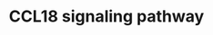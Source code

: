 ---
annotations:
- id: PW:0000003
  parent: signaling pathway
  type: Pathway Ontology
  value: signaling pathway
authors:
- Keshav
- Egonw
- Eweitz
description: 'A multi-cellular molecular signaling and functional network map of C-C
  Motif Chemokine Ligand 18 (CCL18): A chemokine with immunosuppressive and pro-tumor
  function'
last-edited: 2021-06-14
ndex: e3b00d31-5c74-11ec-b3be-0ac135e8bacf
organisms:
- Homo sapiens
redirect_from:
- /index.php/Pathway:WP5097
- /instance/WP5097
revision: null
schema-jsonld:
- '@context': https://schema.org/
  '@id': https://wikipathways.github.io/pathways/WP5097.html
  '@type': Dataset
  creator:
    '@type': Organization
    name: WikiPathways
  description: 'A multi-cellular molecular signaling and functional network map of
    C-C Motif Chemokine Ligand 18 (CCL18): A chemokine with immunosuppressive and
    pro-tumor function'
  keywords:
  - ''
  - ACTA2
  - AKT1
  - ALDH1
  - ANXA2
  - ARF6
  - ARNT
  - ASAP1
  - ASAP3
  - ATE1-AS1
  - ATF3
  - ATP6VOE2-AS1
  - BCYRN1
  - BMI1
  - CASP8
  - CCL18
  - CCL2
  - CCL3
  - CCR1
  - CCR2
  - CCR3
  - CCR4
  - CCR5
  - CCR6
  - CCR8
  - CD44
  - CDC25C
  - CDH1
  - CDH2
  - CDH5
  - CFL1
  - CHUK
  - COL1A1
  - COL1A2
  - CREB1
  - CSF2
  - CXCL8
  - CXCR4
  - Ca++
  - ECI2-DT
  - ELMO1
  - EP300
  - EZR
  - FAM74A4
  - FGF2
  - FN1
  - FOS
  - FZD4
  - GOLGA6L17P
  - GPER1
  - GSK3B
  - HIF1A
  - HIPK1-AS1
  - HOTAIR
  - Histamine
  - IKBKB
  - IKBKG
  - IL10
  - IL15
  - IL6
  - ITGA5
  - ITGAL
  - ITGB1
  - ITGB2
  - ITPKB
  - JAK2
  - KAT2B
  - KIF5B
  - KITLG
  - LDHA
  - LDHB
  - LIMK1
  - LIN28A
  - LIN28B
  - LINC00266-3
  - LINC00319
  - LINC00467
  - LINC00629
  - LINC00649
  - LINC00974
  - LINC01089
  - LINC01357
  - LINC01361
  - LINC01770
  - LINC01881
  - LINC02245
  - LINC02582
  - MAD1L1
  - MAPK1
  - MAPK3
  - MAPK8
  - MAPK9
  - 'MIAT '
  - MMP2
  - MMP3
  - MMP9
  - MT-CO2
  - MTDH
  - MTERF4
  - MTOR
  - MYC
  - MYOSLID-AS1
  - NFKBIA
  - NRAS
  - PIK3R1
  - PIK3R3
  - PIP2
  - PITPNM3
  - PLCG1
  - POT1-AS1
  - POU5F1
  - PPM1K-DT
  - PRKAR1B-AS1
  - PRKCA
  - PRKCD
  - PRKCZ
  - PROM1
  - PTEN
  - PTK2
  - PTK2B
  - RAC1
  - RAD51-AS1
  - RELA
  - SLC2A1
  - SMAD2
  - SMAD3
  - SNAI1
  - SNAI2
  - SP1
  - SRC
  - STAT1
  - STAT3
  - TCRB
  - TEAD4
  - TFAP2A
  - TGFB1
  - TIMP1
  - TIMP2
  - TTLL3
  - TWIST1
  - UCA1
  - VASH1-AS1
  - VCAM1
  - VEGFA
  - VEGFC
  - VIM
  - ZEB1
  - ZEB2
  - hsa-let-7b
  - hsa-let-7d
  - hsa-let-7e
  - hsa-miR-106a
  - hsa-miR-17
  - hsa-miR-199a-5p
  - hsa-miR-20a
  - hsa-miR-20b
  - hsa-miR-21-5p
  - hsa-miR-26b
  - hsa-miR-27a
  - hsa-miR-27b-3p
  - hsa-miR-877
  - hsa-miR-92b
  - hsa-miR-98-5p
  - lnc-ASAP2-5
  - lnc-COL5A1-3
  - lnc-DENND3-2
  - lnc-ESRRB-1
  - lnc-FANCM-1
  - lnc-FLNA-1
  - lnc-GOLGA8Q-1
  - lnc-MACC1-1
  - lnc-PMAIP1-9
  - lnc-PYGL-1
  - lnc-RGMA-3
  - lnc-SCN8A-1
  - lnc-SLC16A3-3
  - lnc-SLC35A5-1
  - lnc-SSU72P8-2
  - lnc-U2AF2-2
  - lnc-ZBTB20-1
  - lnc-ZFP37-1
  license: CC0
  name: CCL18 signaling pathway
seo: CreativeWork
title: CCL18 signaling pathway
wpid: WP5097
---